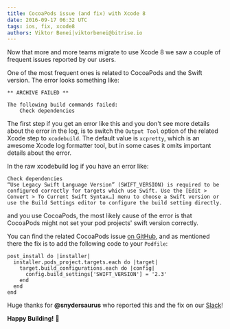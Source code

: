 ```yaml
---
title: CocoaPods issue (and fix) with Xcode 8
date: 2016-09-17 06:32 UTC
tags: ios, fix, xcode8
authors: Viktor Benei|viktorbenei@bitrise.io
---
```


Now that more and more teams migrate to use Xcode 8 we saw a couple of frequent issues
reported by our users.

One of the most frequent ones is related to CocoaPods and the Swift version.
The error looks something like:

<pre><code>** ARCHIVE FAILED **

The following build commands failed:
    Check dependencies
</code></pre>

The first step if you get an error like this and you don't see more details about
the error in the log, is to switch the `Output Tool` option of the related
Xcode step to `xcodebuild`. The default value is `xcpretty`, which is an awesome
Xcode log formatter tool, but in some cases it omits important details about the error.

In the raw xcodebuild log if you have an error like:

<pre><code>Check dependencies
“Use Legacy Swift Language Version” (SWIFT_VERSION) is required to be configured correctly for targets which use Swift. Use the [Edit > Convert > To Current Swift Syntax…] menu to choose a Swift version or use the Build Settings editor to configure the build setting directly.
</code></pre>

and you use CocoaPods, the most likely cause of the error is that
CocoaPods might not set your pod projects' swift version correctly.

You can find the related CocoaPods issue [on GitHub](https://github.com/CocoaPods/CocoaPods/issues/5521),
and as mentioned there the fix is to add the following code to your `Podfile`:

<pre><code>post_install do |installer|
  installer.pods_project.targets.each do |target|
    target.build_configurations.each do |config|
      config.build_settings['SWIFT_VERSION'] = '2.3'
    end
  end
end</code></pre>

Huge thanks for __@snydersaurus__ who reported this and the fix on our [Slack](http://chat.bitrise.io/)!

**Happy Building!** 🚀
